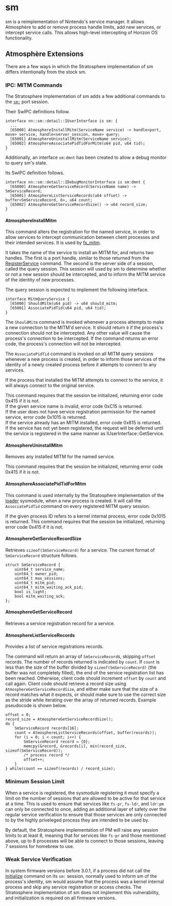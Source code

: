 # sm

sm is a reimplementation of Nintendo's service manager. It allows Atmosphère to add or remove process handle limits, add new services, or intercept service calls. This allows high-level intercepting of Horizon OS functionality.

## Atmosphère Extensions

There are a few ways in which the Stratosphere implementation of sm differs intentionally from the stock sm.

### IPC: MITM Commands

The Stratosphere implementation of sm adds a few additional commands to the [`sm:`](https://reswitched.github.io/SwIPC/ifaces.html#nn::sm::detail::IUserInterface) port session.

Their SwIPC definitions follow.
```
interface nn::sm::detail::IUserInterface is sm: {
  ...
  [65000] AtmosphereInstallMitm(ServiceName service) -> handle<port, move> service, handle<server_session, move> query;
  [65001] AtmosphereUninstallMitm(ServiceName service);
  [65002] AtmosphereAssociatePidTidForMitm(u64 pid, u64 tid);
}
```

Additionally, an interface `sm:dmnt` has been created to allow a debug monitor to query sm's state.

Its SwIPC definition follows.
```
interface nn::sm::detail::IDebugMonitorInterface is sm:dmnt {
  [65000] AtmosphereGetServiceRecord(ServiceName name) -> SmServiceRecord;
  [65001] AtmosphereListServiceRecords(u64 offset) -> buffer<SmServiceRecord, 6>, u64 count;
  [65002] AtmosphereGetServiceRecordSize() -> u64 record_size;
}
```


#### AtmosphereInstallMitm

This command alters the registration for the named service, in order to allow services to intercept communication between client processes and their intended services. It is used by [fs_mitm](fs_mitm.md).

It takes the name of the service to install an MITM for, and returns two handles. The first is a port handle, similar to those returned from the [RegisterService](https://reswitched.github.io/SwIPC/ifaces.html#nn::sm::detail::IUserInterface(2)) command. The second is the server side of a session, called the query session. This session will used by sm to determine whether or not a new session should be intercepted, and to inform the MITM service of the identity of new processes.

The query session is expected to implement the following interface.
```
interface MitmQueryService {
  [65000] ShouldMitm(u64 pid) -> u64 should_mitm;
  [65001] AssociatePidTid(u64 pid, u64 tid);
}
```

The `ShouldMitm` command is invoked whenever a process attempts to make a new connection to the MITM'd service. It should return `0` if the process's connection should not be intercepted. Any other value will cause the process's connection to be intercepted. If the command returns an error code, the process's connection will not be intercepted.

The `AssociatePidTid` command is invoked on all MITM query sessions whenever a new process is created, in order to inform those services of the identity of a newly created process before it attempts to connect to any services.

If the process that installed the MITM attempts to connect to the service, it will always connect to the original service.

This command requires that the session be initialized, returning error code 0x415 if it is not.\
If the given service name is invalid, error code 0xC15 is returned.\
If the user does not have service registration permission for the named service, error code 0x1015 is returned.\
If the service already has an MITM installed, error code 0x815 is returned.\
If the service has not yet been registered, the request will be deferred until the service is registered in the same manner as IUserInterface::GetService.

#### AtmosphereUninstallMitm

Removes any installed MITM for the named service.

This command requires that the session be initialized, returning error code 0x415 if it is not.

#### AtmosphereAssociatePidTidForMitm

This command is used internally by the Stratosphere implementation of the [loader](loader.md) sysmodule, when a new process is created. It will call the `AssociatePidTid` command on every registered MITM query session.

If the given process ID refers to a kernel internal process, error code 0x1015 is returned. This command requires that the session be initialized, returning error code 0x415 if it is not.

#### AtmosphereGetServiceRecordSize

Retrieves `sizeof(SmServiceRecord)` for a service. The current format of `SmServiceRecord` structure follows.

```
struct SmServiceRecord {
    uint64_t service_name;
    uint64_t owner_pid;
    uint64_t max_sessions;
    uint64_t mitm_pid;
    uint64_t mitm_waiting_ack_pid;
    bool is_light;
    bool mitm_waiting_ack;
};
```

#### AtmosphereGetServiceRecord

Retrieves a service registration record for a service.

#### AtmosphereListServiceRecords

Provides a list of service registrations records.

The command will return an array of `SmServiceRecord`s, skipping `offset` records. The number of records returned is indicated by `count`.
If `count` is less than the size of the buffer divided by `sizeof(SmServiceRecord)` (the buffer was not completely filled), the end of the service registration list has been reached. Otherwise, client code
should increment `offset` by `count` and call again. Client code should retrieve a record size using `AtmosphereGetServiceRecordSize`, and either make sure that the size of a record matches what it expects,
or should make sure to use the correct size as the stride while iterating over the array of returned records. Example pseudocode is shown below.

```
offset = 0;
record_size = AtmosphereGetServiceRecordSize();
do {
    SmServiceRecord records[16];
    count = AtmosphereListServiceRecords(offset, buffer(records));
    for (i = 0; i < count; i++) {
        SmServiceRecord record = {0};
        memcpy(&record, &records[i], min(record_size, sizeof(SmServiceRecord));
        /* process record */
        offset++;
    }
} while(count == sizeof(records) / record_size);
```

### Minimum Session Limit

When a service is registered, the sysmodule registering it must specify a limit on the number of sessions that are allowed to be active for that service at a time. This is used to ensure that services like `fs-pr`, `fs-ldr`, and `ldr:pm` can only be connected to once, adding an additional layer of safety over the regular service verification to ensure that those services are only connected to by the highly priveleged process they are intended to be used by.

By default, the Stratosphere implementation of PM will raise any session limits to at least 8, meaning that for services like `fs-pr` and those mentioned above, up to 8 processes will be able to connect to those sessions, leaving 7 sessions for homebrew to use.

### Weak Service Verification

In system firmware versions before 3.0.1, if a process did not call the [Initialize](https://reswitched.github.io/SwIPC/ifaces.html#nn::sm::detail::IUserInterface(0)) command on its `sm:` session, normally used to inform sm of the process's identity, sm would assume that the process was a kernel internal process and skip any service registration or access checks. The Stratosphere implementation of sm does not implement this vulnerability, and initialization is required on all firmware versions.
